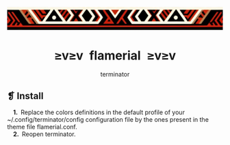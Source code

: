 <p align="center">
	<img src="../../imgs/ornament.webp" alt="" />
</p>
<h1 align="center">≥v≥v&ensp;flamerial&ensp;≥v≥v</h1>
<p align="center">terminator</p>

## ❡ Install

&emsp;**1.**&ensp;Replace the colors definitions in the default profile of your ~/.config/terminator/config configuration file by the ones present in the theme file flamerial.conf.\
&emsp;**2.**&ensp;Reopen terminator.
